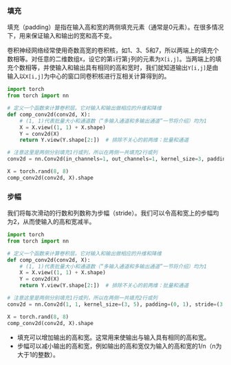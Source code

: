 ### 填充

填充（padding）是指在输入高和宽的两侧填充元素（通常是0元素）。在很多情况下，用来保证输入和输出的宽和高不变。

卷积神经网络经常使用奇数高宽的卷积核，如1、3、5和7，所以两端上的填充个数相等。对任意的二维数组`X`，设它的第`i`行第`j`列的元素为`X[i,j]`。当两端上的填充个数相等，并使输入和输出具有相同的高和宽时，我们就知道输出`Y[i,j]`是由输入以`X[i,j]`为中心的窗口同卷积核进行互相关计算得到的。

```python
import torch
from torch import nn

# 定义一个函数来计算卷积层。它对输入和输出做相应的升维和降维
def comp_conv2d(conv2d, X):
    # (1, 1)代表批量大小和通道数（“多输入通道和多输出通道”一节将介绍）均为1
    X = X.view((1, 1) + X.shape)
    Y = conv2d(X)
    return Y.view(Y.shape[2:])  # 排除不关心的前两维：批量和通道

# 注意这里是两侧分别填充1行或列，所以在两侧一共填充2行或列
conv2d = nn.Conv2d(in_channels=1, out_channels=1, kernel_size=3, padding=1)

X = torch.rand(8, 8)
comp_conv2d(conv2d, X).shape
```

### 步幅

我们将每次滑动的行数和列数称为步幅（stride）。我们可以令高和宽上的步幅均为2，从而使输入的高和宽减半。

```python
import torch
from torch import nn

# 定义一个函数来计算卷积层。它对输入和输出做相应的升维和降维
def comp_conv2d(conv2d, X):
    # (1, 1)代表批量大小和通道数（“多输入通道和多输出通道”一节将介绍）均为1
    X = X.view((1, 1) + X.shape)
    Y = conv2d(X)
    return Y.view(Y.shape[2:])  # 排除不关心的前两维：批量和通道

# 注意这里是两侧分别填充1行或列，所以在两侧一共填充2行或列
conv2d = nn.Conv2d(1, 1, kernel_size=(3, 5), padding=(0, 1), stride=(3, 4))

X = torch.rand(8, 8)
comp_conv2d(conv2d, X).shape
```

- 填充可以增加输出的高和宽。这常用来使输出与输入具有相同的高和宽。
- 步幅可以减小输出的高和宽，例如输出的高和宽仅为输入的高和宽的1/n（n为大于1的整数）。